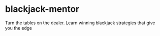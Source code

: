 # blackjack-mentor
Turn the tables on the dealer. Learn winning blackjack strategies that give you the edge
